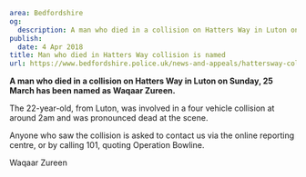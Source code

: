 ```yaml
area: Bedfordshire
og:
  description: A man who died in a collision on Hatters Way in Luton on Sunday, 25 March has been named as Waqaar Zureen.
publish:
  date: 4 Apr 2018
title: Man who died in Hatters Way collision is named
url: https://www.bedfordshire.police.uk/news-and-appeals/hattersway-collision-named-april18
```

**A man who died in a collision on Hatters Way in Luton on Sunday, 25 March has been named as Waqaar Zureen.**

The 22-year-old, from Luton, was involved in a four vehicle collision at around 2am and was pronounced dead at the scene.

Anyone who saw the collision is asked to contact us via the online reporting centre, or by calling 101, quoting Operation Bowline.

Waqaar Zureen
